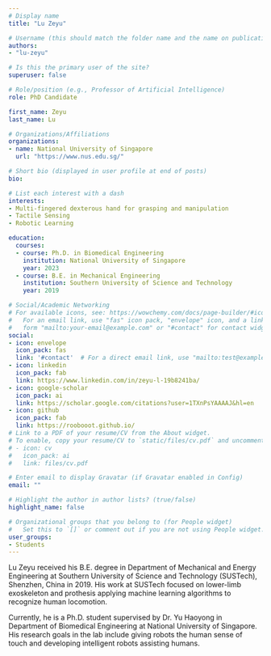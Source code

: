 ```yaml
---
# Display name
title: "Lu Zeyu"

# Username (this should match the folder name and the name on publications)
authors:
- "lu-zeyu"

# Is this the primary user of the site?
superuser: false

# Role/position (e.g., Professor of Artificial Intelligence)
role: PhD Candidate

first_name: Zeyu
last_name: Lu

# Organizations/Affiliations
organizations:
- name: National University of Singapore
  url: "https://www.nus.edu.sg/"

# Short bio (displayed in user profile at end of posts)
bio: 

# List each interest with a dash
interests:
- Multi-fingered dexterous hand for grasping and manipulation
- Tactile Sensing
- Robotic Learning

education:
  courses:
  - course: Ph.D. in Biomedical Engineering
    institution: National University of Singapore
    year: 2023
  - course: B.E. in Mechanical Engineering
    institution: Southern University of Science and Technology
    year: 2019

# Social/Academic Networking
# For available icons, see: https://wowchemy.com/docs/page-builder/#icons
#   For an email link, use "fas" icon pack, "envelope" icon, and a link in the
#   form "mailto:your-email@example.com" or "#contact" for contact widget.
social:
- icon: envelope
  icon_pack: fas
  link: '#contact'  # For a direct email link, use "mailto:test@example.org".
- icon: linkedin
  icon_pack: fab
  link: https://www.linkedin.com/in/zeyu-l-19b8241ba/
- icon: google-scholar
  icon_pack: ai
  link: https://scholar.google.com/citations?user=1TXnPsYAAAAJ&hl=en
- icon: github
  icon_pack: fab
  link: https://roobooot.github.io/
# Link to a PDF of your resume/CV from the About widget.
# To enable, copy your resume/CV to `static/files/cv.pdf` and uncomment the lines below.
# - icon: cv
#   icon_pack: ai
#   link: files/cv.pdf

# Enter email to display Gravatar (if Gravatar enabled in Config)
email: ""

# Highlight the author in author lists? (true/false)
highlight_name: false

# Organizational groups that you belong to (for People widget)
#   Set this to `[]` or comment out if you are not using People widget.
user_groups:
- Students
---
```


Lu Zeyu received his B.E. degree in Department of Mechanical and Energy Engineering at Southern University of Science and Technology (SUSTech), Shenzhen, China in 2019. His work at SUSTech focused on lower-limb exoskeleton and prothesis applying machine learning algorithms to recognize human locomotion. 

Currently, he is a Ph.D. student supervised by Dr. Yu Haoyong in Department of Biomedical Engineering at National University of Singapore. His research goals in the lab include giving robots the human sense of touch and developing intelligent robots assisting humans.
